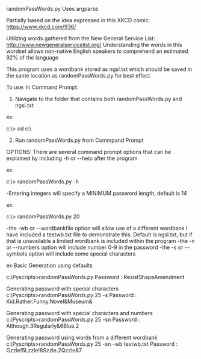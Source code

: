 randomPassWords.py
Uses argparse

Partially based on the idea expressed in this XKCD comic:
https://www.xkcd.com/936/

Utilizing words gathered from the New General Service List:
http://www.newgeneralservicelist.org/
Understanding the words in this wordset allows non-native
English speakers to comprehend an estimated 92% of the language

This program uses a wordbank stored as ngsl.txt
which should be saved in the same location as randomPassWords.py
for best effect.

To use:
In Command Prompt:
1) Navigate to the folder that contains both randomPassWords.py and ngsl.txt

ex:

c:\\> cd c:\\<folder>

2) Run randomPassWords.py from Commpand Prompt

OPTIONS:
There are several command prompt options that can be explained
by including -h or --help after the program

ex:

c:\\> randomPassWords.py -h

-Entering integers will specify a MINIMUM password length, default is 14

ex:

c:\\> randomPassWords.py 20

-the -wb or --wordbankfile option will allow use of a different wordbank
I have included a testwb.txt file to demonstrate this. Default is ngsl.txt,
but if that is unavailable a limited wordbank is included within the program
-the -n or --numbers option will include number 0-9 in the password
-the -s or --symbols option will include some special characters

ex:Basic Generation using defaults

c:\\Pyscripts>randomPassWords.py
Password :
ResistShapeAmendment

Generating password with special characters
c:\\Pyscripts>randomPassWords.py 25 -s
Password :
Kid.Rather.Funny.Novel&Museum&

Generating password with special characters and numbers
c:\\Pyscripts>randomPassWords.py 25 -sn
Password :
Although.3Regularly&6Blue.2

Generating password using words from a different wordbank 
c:\\Pyscripts>randomPassWords.py 25 -sn -wb testwb.txt
Password :
Gzzle!5Lzzle!8Szzle.2Qzzle&7
